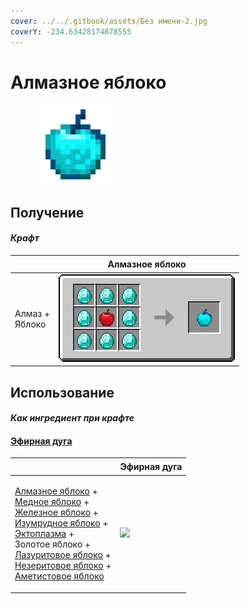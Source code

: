 ```yaml
---
cover: ../../.gitbook/assets/Без имени-2.jpg
coverY: -234.63428174878555
---
```


# Алмазное яблоко

<figure><img src="../../.gitbook/assets/diamond_128.png" alt=""><figcaption></figcaption></figure>

## Получение

#### _Крафт_

| ㅤ                        |  Алмазное яблоко                       |
| ------------------------ | -------------------------------------- |
| <p>Алмаз +<br>Яблоко</p> | ![](../../.gitbook/assets/diamond.png) |

## Использование

#### _Как ингредиент при крафте_

#### [Эфирная дуга](ethereal_arc.md)

| ㅤ                                                                                                                                                                                                                                                                                                                                                                                                         |  Эфирная дуга                                |
| --------------------------------------------------------------------------------------------------------------------------------------------------------------------------------------------------------------------------------------------------------------------------------------------------------------------------------------------------------------------------------------------------------- | -------------------------------------------- |
| <p><a href="diamond.md">Алмазное яблоко</a> +<br><a href="_slowfall.md">Медное яблоко</a> +<br><a href="iron.md">Железное яблоко</a> +<br><a href="emerald.md">Изумрудное яблоко</a> +<br><a href="ectoplasm.md">Эктоплазма</a> +<br>Золотое яблоко +<br><a href="lapis.md">Лазуритовое яблоко</a> +<br><a href="chocolate.md">Незеритовое яблоко</a> +<br><a href="chorus.md">Аметистовое яблоко</a></p> | ![](../../.gitbook/assets/ethereal\_arc.png) |

